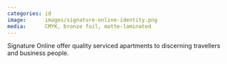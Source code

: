 ```yaml
---
categories: id
image:      images/signature-online-identity.png
media:      CMYK, bronze foil, matte-laminated
---
```

Signature Online offer quality serviced apartments to discerning travellers and
business people.

